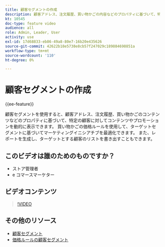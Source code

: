 ```yaml
---
title: 顧客セグメントの作成
description: 顧客アドレス、注文履歴、買い物かごの内容などのプロパティに基づいて、特定の顧客に対してコンテンツやプロモーションを動的に表示する方法を説明します。
kt: 10545
doc-type: feature video
audience: all
role: Admin, Leader, User
activity: use
exl-id: 17d68833-eb86-49a8-80e7-16b20e435626
source-git-commit: 42622b18e5738e8cb57f247029c189884698851a
workflow-type: tm+mt
source-wordcount: '110'
ht-degree: 0%

---
```


# 顧客セグメントの作成

{{ee-feature}}

顧客セグメントを使用すると、顧客アドレス、注文履歴、買い物かごのコンテンツなどのプロパティに基づいて、特定の顧客に対してコンテンツやプロモーションを動的に表示できます。 買い物かごの価格ルールを使用して、ターゲットセグメントに基づいてマーケティングイニシアチブを最適化できます。 また、レポートを生成し、ターゲットとする顧客のリストを書き出すこともできます。

## このビデオは誰のためのものですか？

- ストア管理者
- e コマースマーケター

## ビデオコンテンツ

>[!VIDEO](https://video.tv.adobe.com/v/343659?quality=12&learn=on)

## その他のリソース

- [顧客セグメント](https://docs.magento.com/user-guide/marketing/customer-segments.html)
- [価格ルールの顧客セグメント](https://docs.magento.com/user-guide/marketing/customer-segment-price-rule.html)
